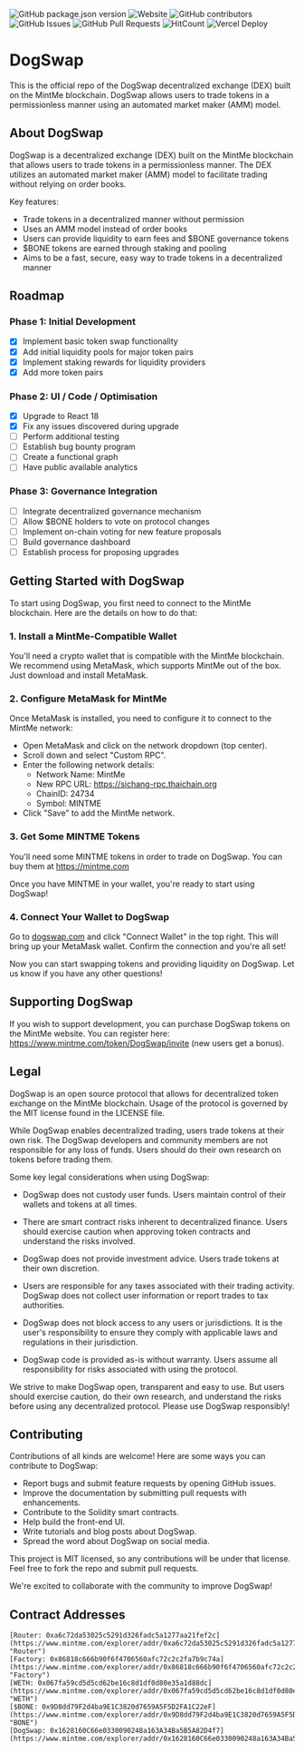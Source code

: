 ![GitHub package.json version](https://img.shields.io/github/package-json/v/DogToken/Dogswap-v2)
![Website](https://img.shields.io/website?url=https%3A%2F%2Fdogswap.xyz)
![GitHub contributors](https://img.shields.io/github/contributors/DogToken/DogSwap-v2)
![GitHub Issues](https://img.shields.io/github/issues/DogToken/DogSwap-v2)
![GitHub Pull Requests](https://img.shields.io/github/issues-pr/DogToken/DogSwap-v2)
![HitCount](https://views.whatilearened.today/views/github/DogToken/creative-profile-readme.svg)
![Vercel Deploy](https://deploy-badge.vercel.app/vercel/betadogswap-dogtokens-projects)

# DogSwap

This is the official repo of the DogSwap decentralized exchange (DEX) built on the MintMe blockchain. DogSwap allows users to trade tokens in a permissionless manner using an automated market maker (AMM) model.

## About DogSwap

DogSwap is a decentralized exchange (DEX) built on the MintMe blockchain that allows users to trade tokens in a permissionless manner. The DEX utilizes an automated market maker (AMM) model to facilitate trading without relying on order books.

Key features:

- Trade tokens in a decentralized manner without permission
- Uses an AMM model instead of order books
- Users can provide liquidity to earn fees and $BONE governance tokens
- $BONE tokens are earned through staking and pooling
- Aims to be a fast, secure, easy way to trade tokens in a decentralized manner

## Roadmap

### Phase 1: Initial Development

- [x] Implement basic token swap functionality
- [x] Add initial liquidity pools for major token pairs
- [x] Implement staking rewards for liquidity providers
- [x] Add more token pairs

### Phase 2: UI / Code / Optimisation

- [x] Upgrade to React 18
- [x] Fix any issues discovered during upgrade
- [ ] Perform additional testing
- [ ] Establish bug bounty program
- [ ] Create a functional graph
- [ ] Have public available analytics

### Phase 3: Governance Integration

- [ ] Integrate decentralized governance mechanism
- [ ] Allow $BONE holders to vote on protocol changes
- [ ] Implement on-chain voting for new feature proposals
- [ ] Build governance dashboard
- [ ] Establish process for proposing upgrades

## Getting Started with DogSwap

To start using DogSwap, you first need to connect to the MintMe blockchain. Here are the details on how to do that:

### 1. Install a MintMe-Compatible Wallet

You'll need a crypto wallet that is compatible with the MintMe blockchain. We recommend using MetaMask, which supports MintMe out of the box. Just download and install MetaMask.

### 2. Configure MetaMask for MintMe

Once MetaMask is installed, you need to configure it to connect to the MintMe network:

- Open MetaMask and click on the network dropdown (top center).
- Scroll down and select "Custom RPC".
- Enter the following network details:
  - Network Name: MintMe
  - New RPC URL: https://sichang-rpc.thaichain.org
  - ChainID: 24734
  - Symbol: MINTME
- Click "Save" to add the MintMe network.

### 3. Get Some MINTME Tokens

You'll need some MINTME tokens in order to trade on DogSwap. 
You can buy them at https://mintme.com

Once you have MINTME in your wallet, you're ready to start using DogSwap!

### 4. Connect Your Wallet to DogSwap

Go to [dogswap.com](https://dogswap.xyz) and click "Connect Wallet" in the top right. This will bring up your MetaMask wallet. Confirm the connection and you're all set!

Now you can start swapping tokens and providing liquidity on DogSwap. Let us know if you have any other questions!

## Supporting DogSwap

If you wish to support development, you can purchase DogSwap tokens on the MintMe website. You can register here: https://www.mintme.com/token/DogSwap/invite (new users get a bonus).

## Legal

DogSwap is an open source protocol that allows for decentralized token exchange on the MintMe blockchain. Usage of the protocol is governed by the MIT license found in the LICENSE file.

While DogSwap enables decentralized trading, users trade tokens at their own risk. The DogSwap developers and community members are not responsible for any loss of funds. Users should do their own research on tokens before trading them.

Some key legal considerations when using DogSwap:

- DogSwap does not custody user funds. Users maintain control of their wallets and tokens at all times.

- There are smart contract risks inherent to decentralized finance. Users should exercise caution when approving token contracts and understand the risks involved.

- DogSwap does not provide investment advice. Users trade tokens at their own discretion.

- Users are responsible for any taxes associated with their trading activity. DogSwap does not collect user information or report trades to tax authorities.

- DogSwap does not block access to any users or jurisdictions. It is the user's responsibility to ensure they comply with applicable laws and regulations in their jurisdiction.

- DogSwap code is provided as-is without warranty. Users assume all responsibility for risks associated with using the protocol.

We strive to make DogSwap open, transparent and easy to use. But users should exercise caution, do their own research, and understand the risks before using any decentralized protocol. Please use DogSwap responsibly!

## Contributing

Contributions of all kinds are welcome! Here are some ways you can contribute to DogSwap:

- Report bugs and submit feature requests by opening GitHub issues.
- Improve the documentation by submitting pull requests with enhancements.
- Contribute to the Solidity smart contracts.
- Help build the front-end UI.
- Write tutorials and blog posts about DogSwap.
- Spread the word about DogSwap on social media.

This project is MIT licensed, so any contributions will be under that license. 
Feel free to fork the repo and submit pull requests.

We're excited to collaborate with the community to improve DogSwap!

## Contract Addresses

```
[Router: 0xa6c72da53025c5291d326fadc5a1277aa21fef2c](https://www.mintme.com/explorer/addr/0xa6c72da53025c5291d326fadc5a1277aa21fef2c "Router")
[Factory: 0x86818c666b90f6f4706560afc72c2c2fa7b9c74a](https://www.mintme.com/explorer/addr/0x86818c666b90f6f4706560afc72c2c2fa7b9c74a "Factory")
[WETH: 0x067fa59cd5d5cd62be16c8d1df0d80e35a1d88dc](https://www.mintme.com/explorer/addr/0x067fa59cd5d5cd62be16c8d1df0d80e35a1d88dc "WETH")
[$BONE: 0x9D8dd79F2d4ba9E1C3820d7659A5F5D2FA1C22eF](https://www.mintme.com/explorer/addr/0x9D8dd79F2d4ba9E1C3820d7659A5F5D2FA1C22eF "BONE")
[DogSwap: 0x1628160C66e0330090248a163A34Ba5B5A82D4f7](https://www.mintme.com/explorer/addr/0x1628160C66e0330090248a163A34Ba5B5A82D4f7
```